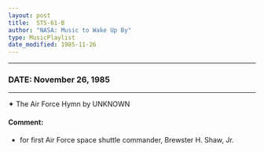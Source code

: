 ```yaml
---
layout: post
title:  STS-61-B
author: "NASA: Music to Wake Up By"
type: MusicPlaylist
date_modified: 1985-11-26
---
```


----
### DATE: November 26, 1985
----
✦ The Air Force Hymn by UNKNOWN

#### Comment:
* for first Air Force space shuttle commander, Brewster H. Shaw, Jr.
